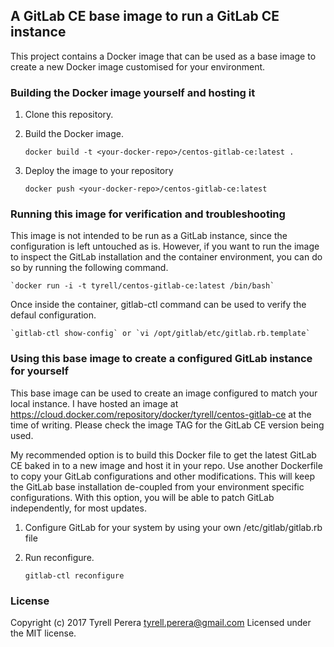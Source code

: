 ## A GitLab CE base image to run a GitLab CE instance

This project contains a Docker image that can be used as a base image to create a new Docker image customised for your environment.


### Building the Docker image yourself and hosting it

  1. Clone this repository.
  2. Build the Docker image.

     `docker build -t <your-docker-repo>/centos-gitlab-ce:latest .`

  3. Deploy the image to your repository

     `docker push <your-docker-repo>/centos-gitlab-ce:latest`


### Running this image for verification and troubleshooting

This image is not intended to be run as a GitLab instance, since the configuration is left untouched as is. However, if you want to run the image to inspect the GitLab installation and the container environment, you can do so by running the following command.

    `docker run -i -t tyrell/centos-gitlab-ce:latest /bin/bash`

Once inside the container, gitlab-ctl command can be used to verify the defaul configuration.

    `gitlab-ctl show-config` or `vi /opt/gitlab/etc/gitlab.rb.template`


### Using this base image to create a configured GitLab instance for yourself

This base image can be used to create an image configured to match your local instance. I have hosted an image at https://cloud.docker.com/repository/docker/tyrell/centos-gitlab-ce at the time of writing. Please check the image TAG for the GitLab CE version being used.

My recommended option is to build this Docker file to get the latest GitLab CE baked in to a new image and host it in your repo. Use another Dockerfile to copy your GitLab configurations and other modifications. This will keep the GitLab base installation de-coupled from your environment specific configurations. With this option, you will be able to patch GitLab independently, for most updates.

  1. Configure GitLab for your system by using your own /etc/gitlab/gitlab.rb file
  2. Run reconfigure.

      `gitlab-ctl reconfigure`    


### License
Copyright (c) 2017 Tyrell Perera <tyrell.perera@gmail.com>
Licensed under the MIT license.
